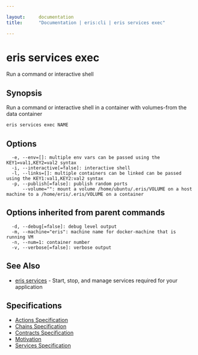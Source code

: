 ```yaml
---

layout:     documentation
title:      "Documentation | eris:cli | eris services exec"

---
```


# eris services exec

Run a command or interactive shell

## Synopsis

Run a command or interactive shell in a container with volumes-from the data container

```bash
eris services exec NAME
```

## Options

```
  -e, --env=[]: multiple env vars can be passed using the KEY1=val1,KEY2=val2 syntax
  -i, --interactive[=false]: interactive shell
  -l, --links=[]: multiple containers can be linked can be passed using the KEY1:val1,KEY2:val2 syntax
  -p, --publish[=false]: publish random ports
      --volume="": mount a volume /home/ubuntu/.eris/VOLUME on a host machine to a /home/eris/.eris/VOLUME on a container
```

## Options inherited from parent commands

```
  -d, --debug[=false]: debug level output
  -m, --machine="eris": machine name for docker-machine that is running VM
  -n, --num=1: container number
  -v, --verbose[=false]: verbose output
```

## See Also

* [eris services](https://docs.erisindustries.com/documentation/eris-cli/0.11.0/eris_services/)	 - Start, stop, and manage services required for your application

## Specifications

* [Actions Specification](https://docs.erisindustries.com/documentation/eris-cli/0.11.0/actions_specification/)
* [Chains Specification](https://docs.erisindustries.com/documentation/eris-cli/0.11.0/chains_specification/)
* [Contracts Specification](https://docs.erisindustries.com/documentation/eris-cli/0.11.0/contracts_specification/)
* [Motivation](https://docs.erisindustries.com/documentation/eris-cli/0.11.0/motivation/)
* [Services Specification](https://docs.erisindustries.com/documentation/eris-cli/0.11.0/services_specification/)

